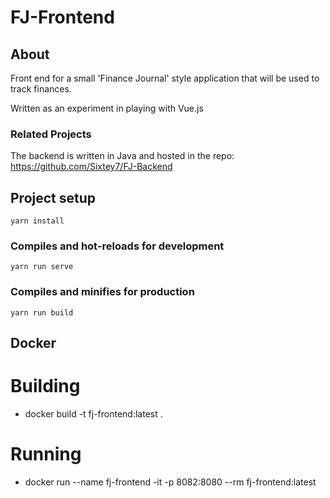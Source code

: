 # FJ-Frontend

## About
Front end for a small 'Finance Journal' style application that will be used to track finances.  

Written as an experiment in playing with Vue.js

### Related Projects
The backend is written in Java and hosted in the repo: https://github.com/Sixtey7/FJ-Backend

## Project setup
```
yarn install
```

### Compiles and hot-reloads for development
```
yarn run serve
```

### Compiles and minifies for production
```
yarn run build
```

## Docker
# Building
* docker build -t fj-frontend:latest .

# Running
* docker run --name fj-frontend -it -p 8082:8080 --rm fj-frontend:latest
